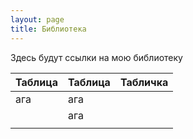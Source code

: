 ```yaml
---
layout: page
title: Библиотека
---
```


Здесь будут ссылки на мою библиотеку

| Таблица | Таблица | Табличка |
| ------- | ------- | -------- |
| ага     | ага     |          |
|         | ага     |          |
|         |         |          |


